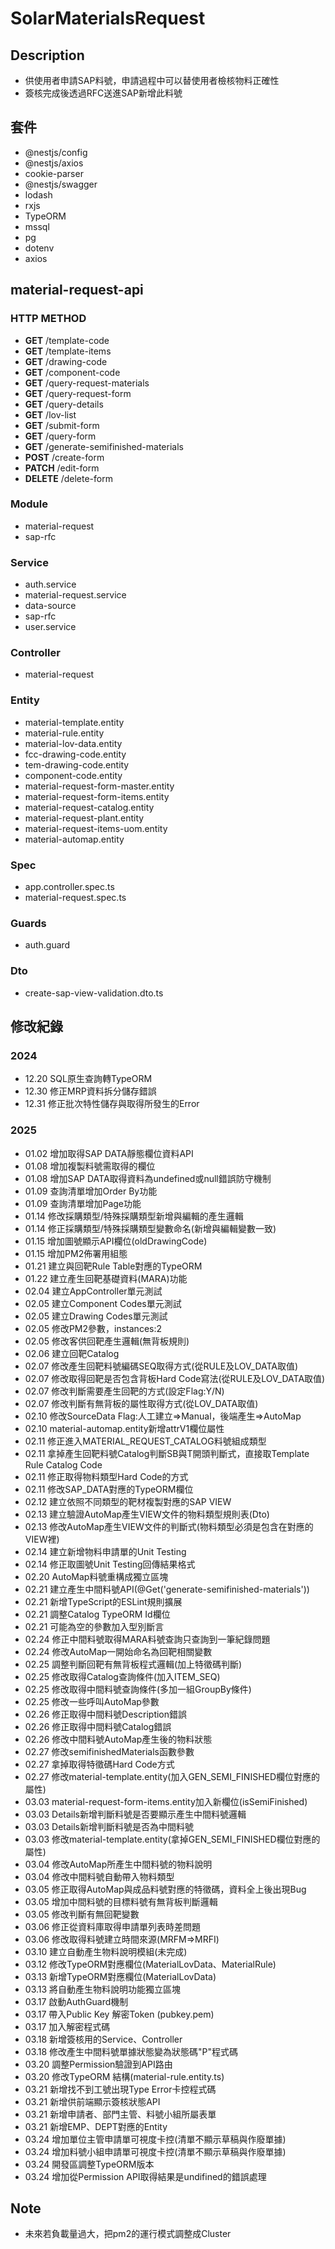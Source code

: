# SolarMaterialsRequest

## Description

- 供使用者申請SAP料號，申請過程中可以替使用者檢核物料正確性
- 簽核完成後透過RFC送進SAP新增此料號

## 套件

- @nestjs/config
- @nestjs/axios
- cookie-parser
- @nestjs/swagger
- lodash
- rxjs
- TypeORM
- mssql
- pg
- dotenv
- axios

## material-request-api

### HTTP METHOD

- **GET** /template-code
- **GET** /template-items
- **GET** /drawing-code
- **GET** /component-code
- **GET** /query-request-materials
- **GET** /query-request-form
- **GET** /query-details
- **GET** /lov-list
- **GET** /submit-form
- **GET** /query-form
- **GET** /generate-semifinished-materials
- **POST** /create-form
- **PATCH** /edit-form
- **DELETE** /delete-form

### Module

- material-request
- sap-rfc

### Service

- auth.service
- material-request.service
- data-source
- sap-rfc
- user.service

### Controller

- material-request

### Entity

- material-template.entity
- material-rule.entity
- material-lov-data.entity
- fcc-drawing-code.entity
- tem-drawing-code.entity
- component-code.entity
- material-request-form-master.entity
- material-request-form-items.entity
- material-request-catalog.entity
- material-request-plant.entity
- material-request-items-uom.entity
- material-automap.entity

### Spec

- app.controller.spec.ts
- material-request.spec.ts

### Guards

- auth.guard

### Dto

- create-sap-view-validation.dto.ts

## 修改紀錄

### 2024

- 12.20 SQL原生查詢轉TypeORM
- 12.30 修正MRP資料拆分儲存錯誤
- 12.31 修正批次特性儲存與取得所發生的Error

### 2025

- 01.02 增加取得SAP DATA靜態欄位資料API
- 01.08 增加複製料號需取得的欄位
- 01.08 增加SAP DATA取得資料為undefined或null錯誤防守機制
- 01.09 查詢清單增加Order By功能
- 01.09 查詢清單增加Page功能
- 01.14 修改採購類型/特殊採購類型新增與編輯的產生邏輯
- 01.14 修正採購類型/特殊採購類型變數命名(新增與編輯變數一致)
- 01.15 增加圖號顯示API欄位(oldDrawingCode)
- 01.15 增加PM2佈署用組態
- 01.21 建立與回靶Rule Table對應的TypeORM
- 01.22 建立產生回靶基礎資料(MARA)功能
- 02.04 建立AppController單元測試
- 02.05 建立Component Codes單元測試
- 02.05 建立Drawing Codes單元測試
- 02.05 修改PM2參數，instances:2
- 02.05 修改客供回靶產生邏輯(無背板規則)
- 02.06 建立回靶Catalog
- 02.07 修改產生回靶料號編碼SEQ取得方式(從RULE及LOV_DATA取值)
- 02.07 修改取得回靶是否包含背板Hard Code寫法(從RULE及LOV_DATA取值)
- 02.07 修改判斷需要產生回靶的方式(設定Flag:Y/N)
- 02.07 修改判斷有無背板的屬性取得方式(從LOV_DATA取值)
- 02.10 修改SourceData Flag:人工建立=>Manual，後端產生=>AutoMap
- 02.10 material-automap.entity新增attrV1欄位屬性
- 02.11 修正進入MATERIAL_REQUEST_CATALOG料號組成類型
- 02.11 拿掉產生回靶料號Catalog判斷SB與T開頭判斷式，直接取Template Rule Catalog Code
- 02.11 修正取得物料類型Hard Code的方式
- 02.11 修改SAP_DATA對應的TypeORM欄位
- 02.12 建立依照不同類型的靶材複製對應的SAP VIEW
- 02.13 建立驗證AutoMap產生VIEW文件的物料類型規則表(Dto)
- 02.13 修改AutoMap產生VIEW文件的判斷式(物料類型必須是包含在對應的VIEW裡)
- 02.14 建立新增物料申請單的Unit Testing
- 02.14 修正取圖號Unit Testing回傳結果格式
- 02.20 AutoMap料號重構成獨立區塊
- 02.21 建立產生中間料號API(@Get('generate-semifinished-materials'))
- 02.21 新增TypeScript的ESLint規則擴展
- 02.21 調整Catalog TypeORM Id欄位
- 02.21 可能為空的參數加入型別斷言
- 02.24 修正中間料號取得MARA料號查詢只查詢到一筆紀錄問題
- 02.24 修改AutoMap一開始命名為回靶相關變數
- 02.25 調整判斷回靶有無背板程式邏輯(加上特徵碼判斷)
- 02.25 修改取得Catalog查詢條件(加入ITEM_SEQ)
- 02.25 修改取得中間料號查詢條件(多加一組GroupBy條件)
- 02.25 修改一些呼叫AutoMap參數
- 02.26 修正取得中間料號Description錯誤
- 02.26 修正取得中間料號Catalog錯誤
- 02.26 修改中間料號AutoMap產生後的物料狀態
- 02.27 修改semifinishedMaterials函數參數
- 02.27 拿掉取得特徵碼Hard Code方式
- 02.27 修改material-template.entity(加入GEN_SEMI_FINISHED欄位對應的屬性)
- 03.03 material-request-form-items.entity加入新欄位(isSemiFinished)
- 03.03 Details新增判斷料號是否要顯示產生中間料號邏輯
- 03.03 Details新增判斷料號是否為中間料號
- 03.03 修改material-template.entity(拿掉GEN_SEMI_FINISHED欄位對應的屬性)
- 03.04 修改AutoMap所產生中間料號的物料說明
- 03.04 修改中間料號自動帶入物料類型
- 03.05 修正取得AutoMap與成品料號對應的特徵碼，資料全上後出現Bug
- 03.05 增加中間料號的目標料號有無背板判斷邏輯
- 03.05 修改判斷有無回靶變數
- 03.06 修正從資料庫取得申請單列表時差問題
- 03.06 修改取得料號建立時間來源(MRFM=>MRFI)
- 03.10 建立自動產生物料說明模組(未完成)
- 03.12 修改TypeORM對應欄位(MaterialLovData、MaterialRule)
- 03.13 新增TypeORM對應欄位(MaterialLovData)
- 03.13 將自動產生物料說明功能獨立區塊
- 03.17 啟動AuthGuard機制
- 03.17 帶入Public Key 解密Token (pubkey.pem)
- 03.17 加入解密程式碼
- 03.18 新增簽核用的Service、Controller
- 03.18 修改產生中間料號單據狀態變為狀態碼"P"程式碼
- 03.20 調整Permission驗證到API路由
- 03.20 修改TypeORM 結構(material-rule.entity.ts)
- 03.21 新增找不到工號出現Type Error卡控程式碼
- 03.21 新增供前端顯示簽核狀態API
- 03.21 新增申請者、部門主管、料號小組所屬表單
- 03.21 新增EMP、DEPT對應的Entity
- 03.24 增加單位主管申請單可視度卡控(清單不顯示草稿與作廢單據)
- 03.24 增加料號小組申請單可視度卡控(清單不顯示草稿與作廢單據)
- 03.24 開發區調整TypeORM版本
- 03.24 增加從Permission API取得結果是undifined的錯誤處理

## Note

- 未來若負載量過大，把pm2的運行模式調整成Cluster
